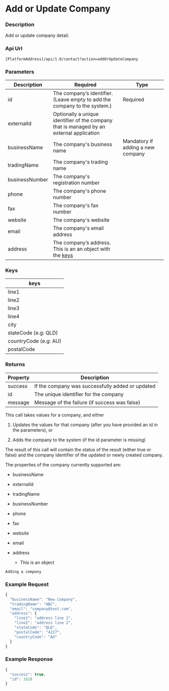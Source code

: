 # Add or Update Company

### Description

Add or update company detail.

### Api Url

`[PlatformAddress]/api/1.0/contact?action=addOrUpdateCompany`

### Parameters

| Description | Required | Type |
| --- | --- | --- |
| id             | The company’s identifier. (Leave empty to add the company to the system.)                | Required               			|integer|
| externalId     | Optionally a unique identifier of the company that is managed by an external application |                                   |	|
| businessName   | The company's business name                                                              | Mandatory if adding a new company |	|
| tradingName    | The company's trading name                                                               |                                   |	|
| businessNumber | The company's registration number                                                        |                                   |	|
| phone          | The company's phone number                                                               |                                   |	|
| fax            | The company's fax number                                                                 |                                   |	|
| website        | The company's website                                                                    |                                   |	|
| email          | The company's email address                                                              |                                   |	|
| address        | The company’s address. This is an an object with the [keys](add-or-update-company.md#keys)                     |                                   |	|

### Keys

| keys |
|------|
| line1 |  
| line2 | 
| line3 | 
| line4 | 
| city | 
| stateCode (e.g: QLD) | 
| countryCode (e.g: AU) | 
| postalCode | 

### Returns

| Property | Description |
|---------|--------------------------------------------------|
| success | If the company was successfully added or updated |
| id      | The unique identifier for the company            |
| message | Message of the failure (if success was false)    |

This call takes values for a company, and either

1.  Updates the values for that company (after you have provided an id in the
    parameters), or

2.  Adds the company to the system (if the id parameter is missing)

The result of this call will contain the status of the result (either true or
false) and the company identifier of the updated or newly created company.

The properties of the company currently supported are:

-   businessName

-   externalId

-   tradingName

-   businessNumber

-   phone

-   fax

-   website

-   email

-   address

    -   This is an object

`Adding a company`

### Example Request

```javascript
{
  "businessName": "New Company",
  "tradingName": "ABC",
  "email": "company@test.com",
  "address": {
    "line1": "address line 1",
    "line2": "address line 2",
    "stateCode": "QLD",
    "postalCode": "4227",
    "countryCode": "AU"
  }
}
```

### Example Response

```javascript
{
  "success": true,
  "id": 1618
}
```
